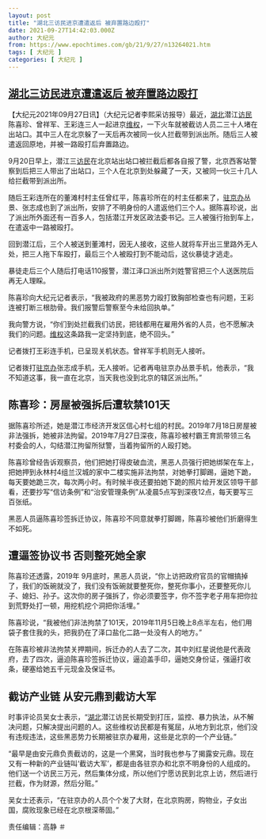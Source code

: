 ```yaml
---
layout: post
title: "湖北三访民进京遭遣返后 被弃置路边殴打"
date: 2021-09-27T14:42:03.000Z
author: 大纪元
from: https://www.epochtimes.com/gb/21/9/27/n13264021.htm
tags: [ 大纪元 ]
categories: [ 大纪元 ]
---
```

<!--1632753723000-->
[湖北三访民进京遭遣返后 被弃置路边殴打](https://www.epochtimes.com/gb/21/9/27/n13264021.htm)
------

<div>
<p>【大纪元2021年09月27日讯】（大纪元记者李熙采访报导）最近，<a href="https://www.epochtimes.com/gb/tag/%E6%B9%96%E5%8C%97.html">湖北</a>潜江<a href="https://www.epochtimes.com/gb/tag/%E8%AE%BF%E6%B0%91.html">访民</a>陈喜珍、曾祥军、王彩连三人一起进京<a href="https://www.epochtimes.com/gb/tag/%E7%BB%B4%E6%9D%83.html">维权</a>，一下火车就被截访人员二三十人堵在出站口。其中三人在北京躲了一天后再次被同一伙人拦截带到派出所。随后三人被遣返回原地，并被一路殴打后弃置路边。</p><p>9月20日早上，潜江三<a href="https://www.epochtimes.com/gb/tag/%E8%AE%BF%E6%B0%91.html">访民</a>在北京站出站口被拦截后都各自报了警，北京西客站警察到后把三人带出了出站口，三个人在北京到处躲藏了一天，又被同一伙三十几人给拦截带到派出所。</p><p>随后王彩连所在的董滩村村主任曾红平，陈喜珍所在的村主任都来了，<a href="https://www.epochtimes.com/gb/tag/%E9%A9%BB%E4%BA%AC%E5%8A%9E.html">驻京办</a>丛景、张志成也到了派出所，安排了不明身份的人遣返他们三个人。据陈喜珍说，出了派出所外面还有一百多人，包括潜江开发区政法委书记。三人被强行抬到车上，在遣返中一路被殴打。</p><p>回到潜江后，三个人被送到董滩村，因无人接收，这些人就将车开出三里路外无人处，把三人拖下车殴打，最后三个人被殴打到不能动后，这伙暴徒才逃走。</p><p>暴徒走后三个人随后打电话110报警，潜江泽口派出所刘姓警官把三个人送医院后再无人理睬。</p><p>陈喜珍向大纪元记者表示，“我被政府的黑恶势力殴打致胸部检查也有问题，王彩连被打断三根肋骨。我们报警后警察至今未给回执单。”</p><p>我向警方说，“你们到处拦截我们访民，把钱都用在雇用外省的人员，也不愿解决我们的问题。<a href="https://www.epochtimes.com/gb/tag/%E7%BB%B4%E6%9D%83.html">维权</a>这条路我一定坚持到底，绝不回头。”</p><p>记者拨打王彩连手机，已呈现关机状态。曾祥军手机则无人接听。</p><p>记者拨打<a href="https://www.epochtimes.com/gb/tag/%E9%A9%BB%E4%BA%AC%E5%8A%9E.html">驻京办</a>张志成手机，无人接听。记者再电驻京办丛景手机，他表示，“我不知道这事，我一直在北京，当天我也没到北京的辖区派出所。”</p><h2>陈喜珍：房屋被强拆后遭软禁101天</h2><p>据陈喜珍所述，她是潜江市经济开发区信心村七组的村民。2019年7月18日房屋被非法强拆，她被非法拘留。2019年7月27日深夜，陈喜珍被村霸王育凯带领三名村委会的人，勾结潜江拘留所狱警，当着拘留所的人殴打她。</p><p>陈喜珍曾经告诉观察员，他们把她打得皮破血流，黑恶人员强行把她绑架在车上，把她押到永林村4组兰汉城的家中二楼实施非法拘禁，对她拳打脚踢，逼她下跪，每天要她跪三次，每次两小时。有时候半夜还要拍她下跪的照片给开发区领导干部看，还要抄写“信访条例”和“治安管理条例”从凌晨5点写到深夜12点，每天要写三百张纸。</p><p>黑恶人员逼陈喜珍签拆迁协议，陈喜珍不同意就拳打脚踢，陈喜珍被他们折磨得生不如死。</p><h2>遭逼签协议书 否则整死她全家</h2><p>陈喜珍还透露，2019年 9月底时，黑恶人员说，“你上访把政府官员的官帽搞掉了，我们的饭碗就没了，我们没有饭碗就要整死你，整死你事小，还要整死你儿子、媳妇、孙子。这次你的房子强拆了，你必须要签字，你不签字老子用车把你拉到荒野处打一顿，用挖机挖个洞把你活埋。”</p><p>陈喜珍说，“我被他们非法拘禁了101天，2019年11月5日晚上8点半左右，他们用袋子套住我的头，把我扔在了泽口盐化二路一处没有人的地方。”</p><p>在陈喜珍被非法拘禁关押期间，拆迁办的人去了二次，其中刘红星说他是代表政府，去了四次，逼迫陈喜珍签拆迁协议，逼迫盖手印，逼她交身份证，强逼打收条，硬塞给她五千元现金及保证书。</p><h2>截访产业链 从安元鼎到截访大军</h2><p>时事评论员吴女士表示，“<a href="https://www.epochtimes.com/gb/tag/%E6%B9%96%E5%8C%97.html">湖北</a>潜江访民长期受到打压，监控、暴力执法，从不解决问题，只解决提出问题的人。这些维权访民都是有冤屈，从地方到北京，他们没有违规违法，这些黑恶势力长期被驻京办雇用，这些是北京的一个产业链。”</p><p>“最早是由安元鼎负责截访的，这是一个黑窝，当时我也参与了揭露安元鼎。现在又有一种新的产业链叫‘截访大军’，都是由各驻京办和北京不明身份的人组成的。他们送一个访民三万元，然后集体分成，所以他们宁愿访民到北京上访，然后进行拦截，作为财源，然后分赃。”</p><p>吴女士还表示，“在驻京办的人员个个发了大财，在北京购房，购物业，子女出国，腐败现象已经在北京根深蒂固。”</p><p>责任编辑：高静 ＃</p>
</div>
